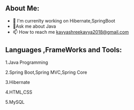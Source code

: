 About Me:
----------

- 👀 I'm currenlty working on Hibernate,SpringBoot
- 🌱Ask me about Java
- 📫 How to reach me kavyashreekavya2018@gmail.com 

Languages ,FrameWorks and Tools:
---------------------------------
1.Java Programming

2.Spring Boot,Spring MVC,Spring Core

3.Hibernate

4.HTML,CSS

5.MySQL 

